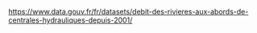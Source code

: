 https://www.data.gouv.fr/fr/datasets/debit-des-rivieres-aux-abords-de-centrales-hydrauliques-depuis-2001/